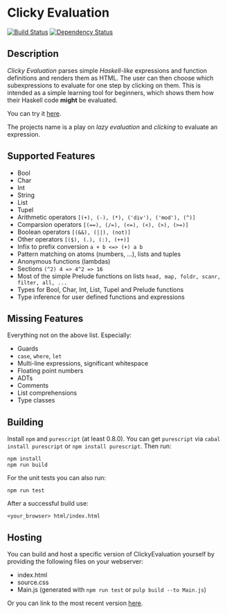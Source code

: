 # Clicky Evaluation

[![Build Status](https://travis-ci.org/SRechenberger/clickyEvaluation.svg?branch=master)](https://travis-ci.org/SRechenberger/clickyEvaluation)
[![Dependency Status](https://www.versioneye.com/user/projects/56b075193d82b9003761e3e6/badge.svg?style=flat)](https://www.versioneye.com/user/projects/56b075193d82b9003761e3e6)

## Description

*Clicky Evaluation* parses simple *Haskell-like* expressions and function
definitions and renders them as HTML.
The user can then choose which subexpressions to evaluate for one step by
clicking on them.
This is intended as a simple learning tool for beginners,
which shows them how their Haskell code **might** be evaluated.

You can try it [here](http://stefankoegel.github.io/clickyEvaluation/).

The projects name is a play on *lazy evaluation* and *clicking* to evaluate an expression.

## Supported Features

* Bool
* Char
* Int
* String
* List
* Tupel
* Arithmetic operators `[(+), (-), (*), ('div'), ('mod'), (^)]`
* Comparsion operators `[(==), (/=), (<=), (<), (>), (>=)]`
* Boolean operators `[(&&), (||), (not)]`
* Other operators `[($), (.), (:), (++)]`
* Infix to prefix conversion `a + b <=> (+) a b`
* Pattern matching on atoms (numbers, ...), lists and tuples
* Anonymous functions (lambdas)
* Sections `(^2) 4 => 4^2 => 16`
* Most of the simple Prelude functions on lists `head, map, foldr, scanr, filter, all, ...`
* Types for Bool, Char, Int, List, Tupel and Prelude functions
* Type inference for user defined functions and expressions

## Missing Features

Everything not on the above list. Especially:
* Guards
* `case`, `where`, `let`
* Multi-line expressions, significant whitespace
* Floating point numbers
* ADTs
* Comments
* List comprehensions
* Type classes

## Building

Install `npm` and `purescript` (at least 0.8.0).
You can get `purescript` via `cabal install purescript` or `npm install purescript`.
Then run:
```
npm install
npm run build
```
For the unit tests you can also run:
```
npm run test
```

After a successful build use:

```
<your_browser> html/index.html
```

## Hosting

You can build and host a specific version of ClickyEvaluation yourself by providing the following files on your webserver:
* index.html
* source.css
* Main.js (generated with `npm run test` or `pulp build --to Main.js`)

Or you can link to the most recent version [here](http://stefankoegel.github.io/clickyEvaluation/).
